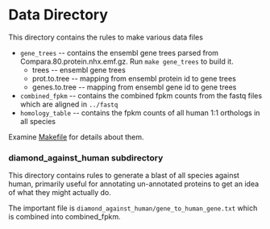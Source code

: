 Data Directory
==============

This directory contains the rules to make various data files

+ `gene_trees` -- contains the ensembl gene trees parsed from
   Compara.80.protein.nhx.emf.gz. Run `make gene_trees` to build it.
    -  trees -- ensembl gene trees
    -  prot.to.tree -- mapping from ensembl protein id to gene trees
    -  genes.to.tree -- mapping from ensembl gene id to gene trees
+ `combined_fpkm` -- contains the combined fpkm counts from the fastq
   files which are aligned in `../fastq`
+ `homology_table` -- contains the fpkm counts of all human 1:1
   orthologs in all species

Examine [Makefile](Makefile) for details about them.

### diamond_against_human subdirectory

This directory contains rules to generate a blast of all species
against human, primarily useful for annotating un-annotated proteins
to get an idea of what they might actually do.

The important file is `diamond_against_human/gene_to_human_gene.txt`
which is combined into combined_fpkm.

